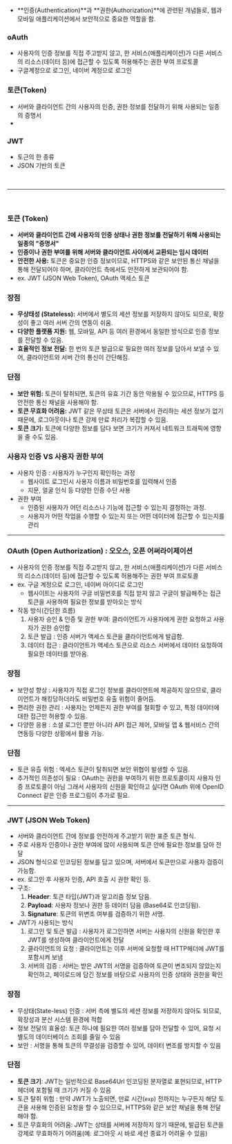 - **인증(Authentication)**과 **권한(Authorization)**에 관련된 개념들로, 웹과 모바일 애플리케이션에서 보안적으로 중요한 역할을 함.

### oAuth
- 사용자의 인증 정보를 직접 주고받지 않고, 한 서비스(애플리케이션)가 다른 서비스의 리소스(데이터 등)에 접근할 수 있도록 허용해주는 권한 부여 프로토콜
- 구글계정으로 로그인, 네이버 계정으로 로그인

### 토큰(Token)
- 서버와 클라이언트 간의 사용자의 인증, 권한 정보를 전달하기 위해 사용되는 일종의 증명서
- 
### JWT
- 토근의 한 종류
- JSON 기반의 토큰

<br>

---

<br>


### **토큰 (Token)**

- **서버와 클라이언트 간에 사용자의 인증 상태나 권한 정보를 전달하기 위해 사용되는 일종의 "증명서"**
- **인증이나 권한 부여를 위해 서버와 클라이언트 사이에서 교환되는 임시 데이터**
- **안전한 사용:** 토큰은 중요한 인증 정보이므로, HTTPS와 같은 보안된 통신 채널을 통해 전달되어야 하며, 클라이언트 측에서도 안전하게 보관되어야 함.
- ex. JWT (JSON Web Token), OAuth 액세스 토큰

### 장점

- **무상태성 (Stateless):** 서버에서 별도의 세션 정보를 저장하지 않아도 되므로, 확장성이 좋고 여러 서버 간의 연동이 쉬움.
- **다양한 플랫폼 지원:** 웹, 모바일, API 등 여러 환경에서 동일한 방식으로 인증 정보를 전달할 수 있음.
- **효율적인 정보 전달:** 한 번의 토큰 발급으로 필요한 여러 정보를 담아서 보낼 수 있어, 클라이언트와 서버 간의 통신이 간단해짐.

### 단점

- **보안 위험:** 토큰이 탈취되면, 토큰의 유효 기간 동안 악용될 수 있으므로, HTTPS 등 안전한 통신 채널을 사용해야 함.
- **토큰 무효화 어려움:** JWT 같은 무상태 토큰은 서버에서 관리하는 세션 정보가 없기 때문에, 로그아웃이나 토큰 강제 만료 처리가 복잡할 수 있음.
- **토큰 크기:** 토큰에 다양한 정보를 담다 보면 크기가 커져서 네트워크 트래픽에 영향을 줄 수도 있음.

### 사용자 인증 VS 사용자 권한 부여

- 사용자 인증 : 사용자가 누구인지 확인하는 과정
    - 웹사이트 로그인시 사용자 이름과 비밀번호를 입력해서 인증
    - 지문, 얼굴 인식 등 다양한 인증 수단 사용
- 권한 부여
    - 인증된 사용자가 어던 리소스나 기능에 접근할 수 있는지 결정하는 과정.
    - 사용자가 어떤 작업을 수행할 수 있는지 또는 어떤 데이터에 접근할 수 있는지를 관리

---

### OAuth (Open Authorization) : 오오스, 오픈 어써라이제이션

- 사용자의 인증 정보를 직접 주고받지 않고, 한 서비스(애플리케이션)가 다른 서비스의 리소스(데이터 등)에 접근할 수 있도록 허용해주는 권한 부여 프로토콜
- ex. 구글 계정으로 로그인, 네이버 아이디로 로그인
    - 웹사이트는 사용자의 구글 비밀번호를 직접 받지 않고 구글이 발급해주는 접근 토큰을 사용하여 필요한 정보를 받아오는 방식
- 작동 방식(간단한 흐름)
    1. 사용자 승인 & 인증 및 권한 부여: 클라이언트가 사용자에게 권한 요청하고 사용자가 권한 승인함
    2. 토큰 발급 : 인증 서버가 액세스 토큰을 클라이언트에게 발급함.
    3. 데이터 접근 : 클라이언트가 액세스 토큰으로 리소스 서버에서 데이터 요청하여 필요한 데이터를 받아옴.

### **장점**

- 보안성 향상 : 사용자가 직접 로그인 정보를 클라이언트에 제공하지 않으므로, 클라이언트가 해킹당하더라도 비밀번호 유출 위험이 줄어듬.
- 편리한 권한 관리 : 사용자는 언제든지 권한 부여를 철회할 수 있고, 특정 데이터에 대한 접근만 허용할 수 있음.
- 다양한 응용 : 소셜 로그인 뿐만 아니라 API 접근 제어, 모바일 앱 & 웹서비스 간의 연동등 다양한 상황에서 활용 가능.

### **단점**

- 토큰 유츨 위험 : 엑세스 토큰이 탈취되면 보안 위협이 발생할 수 있음.
- 추가적인 의존성이 필요 : OAuth는 권한을 부여하기 위한 프로토콜이지 사용자 인증 프로토콜이 아님 그래서 사용자의 신원을 확인하고 싶다면 OAuth 위에 OpenID Connect 같은 인증 프로그림이 추가로 필요.

---

### **JWT (JSON Web Token)**

- 서버와 클라이언트 간에 정보를 안전하게 주고받기 위한 표준 토큰 형식.
- 주로 사용자 인증이나 권한 부여에 많이 사용되며 토큰 안에 필요한 정보를 담아 전달
- JSON 형식으로 인코딩된 정보를 담고 있으며, 서버에서 토큰만으로 사용자 검증이 가능함.
- ex. 로그인 후 사용자 인증, API 호출 시 권한 확인 등.
- 구조:
    1. **Header**: 토큰 타입(JWT)과 알고리즘 정보 담음.
    2. **Payload**: 사용자 정보나 권한 등 데이터 담음 (Base64로 인코딩됨).
    3. **Signature**: 토큰의 위변조 여부를 검증하기 위한 서명.
- JWT가 사용되는 방식
    1. 로그인 및 토큰 발급 : 사용자가 로그인하면 서버는 사용자의 신원을 확인한 후 JWT를 생성하여 클라이언트에게 전달
    2. 클라이언트의 요청 : 클라이언트는 이후 서버에 요청할 때 HTTP헤더에 JWT를 포함시켜 보냄
    3. 서버의 검증 : 서버는 받은 JWT의 서명을 검증하여 토큰이 변조되지 않았는지 확인하고, 페이로드에 담긴 정보를 바탕으로 사용자의 인증 상태와 권한을 확인

### **장점**

- 무상태(State-less) 인증 : 서버 측에 별도의 세션 정보를 저장하지 않아도 되므로, 확장성과 분산 시스템 환경에 적합
- 정보 전달의 효율성: 토큰 하나에 필요한 여러 정보를 담아 전달할 수 있어, 요청 시 별도의 데이터베이스 조회를 줄일 수 있음
- 보안 : 서명을 통해 토큰의 무결성을 검증할 수 있어, 데이터 변조를 방지할 수 있음

### **단점**

- **토큰 크기**: JWT는 일반적으로 Base64Url 인코딩된 문자열로 표현되므로, HTTP 헤더에 포함될 때 크기가 커질 수 있음
- 토큰 탈취 위험 : 만약 JWT가 노출되면, 만료 시간(`exp`) 전까지는 누구든지 해당 토큰을 사용해 인증된 요청을 할 수 있으므로, HTTPS와 같은 보안 채널을 통해 전달해야 함.
- 토큰 무효화의 어려움: JWT는 상태를 서버에 저장하지 않기 때문에, 발급된 토큰을 강제로 무효화하기 어려움(예: 로그아웃 시 바로 세션 종료가 어려울 수 있음)